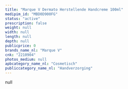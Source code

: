 ```yaml
---
title: "Marque V Dermato Herstellende Handcreme 100ml"
medipim_id: "MBD0D900FG"
status: "active"
prescription: false
weight: null
width: null
length: null
depth: null
publicprice: 0
brands_name_nl: "Marque V"
cnk: "2210904"
photos_medium: null
apbcategory_name_nl: "Cosmetisch"
publiccategory_name_nl: "Handverzorging"
---
```

null
